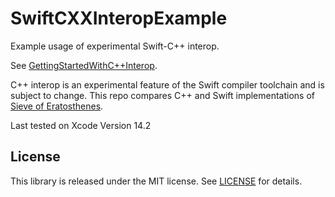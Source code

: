 # SwiftCXXInteropExample

Example usage of experimental Swift-C++ interop.

See [GettingStartedWithC++Interop](https://github.com/apple/swift/blob/main/docs/CppInteroperability/GettingStartedWithC%2B%2BInterop.md).

C++ interop is an experimental feature of the Swift compiler toolchain and is subject to change. This repo compares C++ and Swift implementations of [Sieve of Eratosthenes](https://en.wikipedia.org/wiki/Sieve_of_Eratosthenes).

Last tested on Xcode Version 14.2

## License

This library is released under the MIT license. See [LICENSE](LICENSE) for details.
